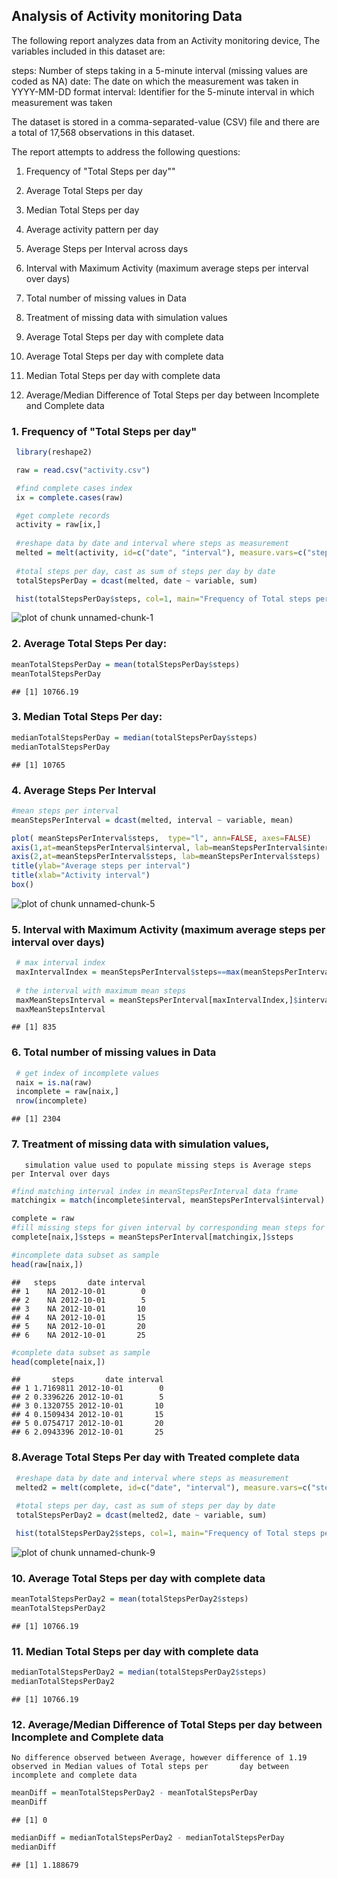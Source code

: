 
## Analysis of Activity monitoring Data


The following report analyzes data from an Activity monitoring device, The variables included in this dataset are:

   steps: Number of steps taking in a 5-minute interval (missing values are coded as NA)
    date: The date on which the measurement was taken in YYYY-MM-DD format
interval: Identifier for the 5-minute interval in which measurement was taken

The dataset is stored in a comma-separated-value (CSV) file and there are a total of 17,568 observations in this dataset.

The report attempts to address the following questions:

1. Frequency of "Total Steps per day""

2. Average Total Steps per day 

3. Median Total Steps per day

4. Average activity pattern per day

5. Average Steps per Interval across days

6. Interval with Maximum Activity (maximum average steps per interval over days)

7. Total number of missing values in Data

8. Treatment of missing data with simulation values

9. Average Total Steps per day with complete data

10. Average Total Steps per day with complete data

11. Median Total Steps per day with complete data

12. Average/Median Difference of Total Steps per day between Incomplete and Complete data

### 1. Frequency of "Total Steps per day"



```r
 library(reshape2)

 raw = read.csv("activity.csv")

 #find complete cases index
 ix = complete.cases(raw)

 #get complete records 
 activity = raw[ix,]
 
 #reshape data by date and interval where steps as measurement
 melted = melt(activity, id=c("date", "interval"), measure.vars=c("steps"))
 
 #total steps per day, cast as sum of steps per day by date 
 totalStepsPerDay = dcast(melted, date ~ variable, sum) 

 hist(totalStepsPerDay$steps, col=1, main="Frequency of Total steps per day", xlab="Total steps per day") 
```

![plot of chunk unnamed-chunk-1](figure/unnamed-chunk-1-1.png) 
 
### 2. Average Total Steps Per day: 

```r
meanTotalStepsPerDay = mean(totalStepsPerDay$steps)
meanTotalStepsPerDay
```

```
## [1] 10766.19
```

### 3. Median Total Steps Per day:

```r
medianTotalStepsPerDay = median(totalStepsPerDay$steps) 
medianTotalStepsPerDay
```

```
## [1] 10765
```
 
### 4. Average Steps Per Interval 

```r
#mean steps per interval
meanStepsPerInterval = dcast(melted, interval ~ variable, mean)
```

```r
plot( meanStepsPerInterval$steps,  type="l", ann=FALSE, axes=FALSE)
axis(1,at=meanStepsPerInterval$interval, lab=meanStepsPerInterval$interval)
axis(2,at=meanStepsPerInterval$steps, lab=meanStepsPerInterval$steps)
title(ylab="Average steps per interval")
title(xlab="Activity interval")
box()
```

![plot of chunk unnamed-chunk-5](figure/unnamed-chunk-5-1.png) 

### 5. Interval with Maximum Activity (maximum average steps per interval over days)

```r
 # max interval index
 maxIntervalIndex = meanStepsPerInterval$steps==max(meanStepsPerInterval$steps)
 
 # the interval with maximum mean steps
 maxMeanStepsInterval = meanStepsPerInterval[maxIntervalIndex,]$interval   
 maxMeanStepsInterval
```

```
## [1] 835
```
### 6. Total number of missing values in Data

```r
 # get index of incomplete values
 naix = is.na(raw)
 incomplete = raw[naix,]
 nrow(incomplete)
```

```
## [1] 2304
```
### 7. Treatment of missing data with simulation values, 
       simulation value used to populate missing steps is Average steps per Interval over days
       

```r
#find matching interval index in meanStepsPerInterval data frame
matchingix = match(incomplete$interval, meanStepsPerInterval$interval)

complete = raw
#fill missing steps for given interval by corresponding mean steps for that interval
complete[naix,]$steps = meanStepsPerInterval[matchingix,]$steps

#incomplete data subset as sample
head(raw[naix,])
```

```
##   steps       date interval
## 1    NA 2012-10-01        0
## 2    NA 2012-10-01        5
## 3    NA 2012-10-01       10
## 4    NA 2012-10-01       15
## 5    NA 2012-10-01       20
## 6    NA 2012-10-01       25
```

```r
#complete data subset as sample
head(complete[naix,])
```

```
##       steps       date interval
## 1 1.7169811 2012-10-01        0
## 2 0.3396226 2012-10-01        5
## 3 0.1320755 2012-10-01       10
## 4 0.1509434 2012-10-01       15
## 5 0.0754717 2012-10-01       20
## 6 2.0943396 2012-10-01       25
```
### 8.Average Total Steps Per day with Treated complete data

```r
 #reshape data by date and interval where steps as measurement
 melted2 = melt(complete, id=c("date", "interval"), measure.vars=c("steps"))
 
 #total steps per day, cast as sum of steps per day by date 
 totalStepsPerDay2 = dcast(melted2, date ~ variable, sum) 

 hist(totalStepsPerDay2$steps, col=1, main="Frequency of Total steps per day (Completed data)", xlab="Total steps per day" ) 
```

![plot of chunk unnamed-chunk-9](figure/unnamed-chunk-9-1.png) 

### 10. Average Total Steps per day with complete data

```r
meanTotalStepsPerDay2 = mean(totalStepsPerDay2$steps)
meanTotalStepsPerDay2
```

```
## [1] 10766.19
```

### 11. Median Total Steps per day with complete data

```r
medianTotalStepsPerDay2 = median(totalStepsPerDay2$steps) 
medianTotalStepsPerDay2
```

```
## [1] 10766.19
```
### 12. Average/Median Difference of Total Steps per day between Incomplete and Complete data
    No difference observed between Average, however difference of 1.19 observed in Median values of Total steps per       day between incomplete and complete data
    

```r
meanDiff = meanTotalStepsPerDay2 - meanTotalStepsPerDay
meanDiff
```

```
## [1] 0
```

```r
medianDiff = medianTotalStepsPerDay2 - medianTotalStepsPerDay
medianDiff
```

```
## [1] 1.188679
```

